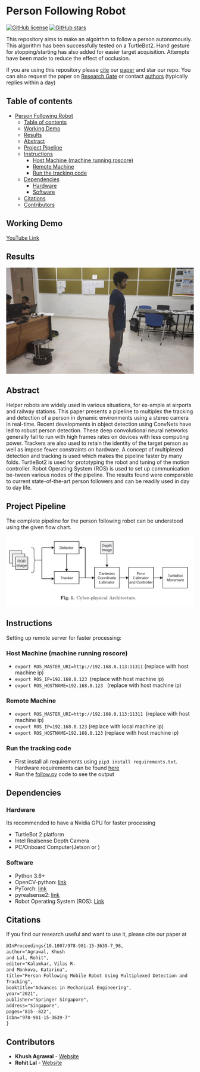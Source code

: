 # Person Following Robot

[![GitHub license](https://img.shields.io/github/license/Naereen/StrapDown.js.svg)](https://github.com/IvLabs/person_following_bot/blob/master/LICENSE.md) 
[![GitHub stars](https://img.shields.io/github/stars/IvLabs/person_following_bot?style=social)](https://github.com/IvLabs/person_following_bot/stargazers)

This repository aims to make an algoirthm to follow a person autonomously. This algorithm has been successfully tested on a TurtleBot2. Hand gesture for stopping/starting has also added for easier target acquisition. Attempts have been made to reduce the effect of occlusion.

If you are using this repository please [cite](#citations) our [paper](https://link.springer.com/chapter/10.1007/978-981-15-3639-7_98) and star our repo. You can also request the paper on [Research Gate](https://www.researchgate.net/publication/342567284_Person_Following_Mobile_Robot_Using_Multiplexed_Detection_and_Tracking) or contact [authors](#contributors) (typically replies within a day)

## Table of contents
- [Person Following Robot](#person-following-robot)
	- [Table of contents](#table-of-contents)
	- [Working Demo](#working-demo)
	- [Results](#results)
	- [Abstract](#abstract)
	- [Project Pipeline](#project-pipeline)
	- [Instructions](#instructions)
		- [Host Machine (machine running roscore)](#host-machine-machine-running-roscore)
		- [Remote Machine](#remote-machine)
		- [Run the tracking code](#run-the-tracking-code)
	- [Dependencies](#dependencies)
		- [Hardware](#hardware)
		- [Software](#software)
	- [Citations](#citations)
	- [Contributors](#contributors)

## Working Demo
[YouTube Link](https://youtu.be/XnrbU1050ls)

## Results
![](img/result.gif)

## Abstract
Helper robots are widely used in various situations, for ex-ample at airports and railway stations. This paper presents a pipeline to multiplex the tracking and detection of a person in dynamic environments using a stereo camera in real-time. Recent developments in object detection using ConvNets have led to robust person detection. These deep convolutional neural networks generally fail to run with high frames rates on devices with less computing power. Trackers are also used to retain the identity of the target person as well as impose fewer constraints on hardware. A concept of multiplexed detection and tracking is used which makes the pipeline faster by many folds. TurtleBot2 is used for prototyping the robot and tuning of the motion controller. Robot Operating System (ROS) is used to set up communication be-tween various nodes of the pipeline. The results found were comparable to current state-of-the-art person followers and can be readily used in day to day life.

## Project Pipeline 

The complete pipeline for the person following robot can be understood using the given flow chart.

![](img/pipeline.jpg)

## Instructions
<!-- Describe the hardware section properly -->

Setting up remote server for faster processing:

### Host Machine (machine running roscore)
<!-- Please how to use these instructions @khush -->

- ```export ROS_MASTER_URI=http://192.168.0.113:11311``` (replace with host machine ip)
- ```export ROS_IP=192.168.0.123 ```(replace with host machine ip)
- ```export ROS_HOSTNAME=192.168.0.123 ``` (replace with host machine ip)

### Remote Machine
- ```export ROS_MASTER_URI=http://192.168.0.113:11311 ```(replace with host machine ip)
- ```export ROS_IP=192.168.0.123``` (replace with local machine ip)
- ```export ROS_HOSTNAME=192.168.0.123``` (replace with host machine ip)

### Run the tracking code
- First install all requirements using `pip3 install requirements.txt`. Hardware requirements can be found [here](#dependencies)
- Run the [follow.py](follow.py) code to see the output

## Dependencies

### Hardware
Its recommended to have a Nvidia GPU for faster processing
- TurtleBot 2 platform
- Intel Realsense Depth Camera
- PC/Onboard Computer(Jetson or )

### Software 

- Python 3.6+
- OpenCV-python: [link](https://docs.opencv.org/trunk/d7/d9f/tutorial_linux_install.html)
- PyTorch: [link](https://pytorch.org/)
- pyrealsense2: [link](https://pypi.org/project/pyrealsense2/)
- Robot Operating System (ROS): [Link](https://www.ros.org/)

## Citations

If you find our research useful and want to use it, please cite our paper at

```
@InProceedings{10.1007/978-981-15-3639-7_98,
author="Agrawal, Khush
and Lal, Rohit",
editor="Kalamkar, Vilas R.
and Monkova, Katarina",
title="Person Following Mobile Robot Using Multiplexed Detection and Tracking",
booktitle="Advances in Mechanical Engineering",
year="2021",
publisher="Springer Singapore",
address="Singapore",
pages="815--822",
isbn="978-981-15-3639-7"
}
```

## Contributors
- **Khush Agrawal** - [Website](https://khush3.github.io/)
- **Rohit Lal** - [Website](http://take2rohit.github.io/)


